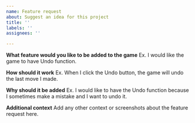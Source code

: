 ```yaml
---
name: Feature request
about: Suggest an idea for this project
title: ''
labels: ''
assignees: ''

---
```


**What feature would you like to be added to the game**
Ex. I would like the game to have Undo function.

**How should it work**
Ex. When I click the Undo button, the game will undo the last move I made.

**Why should it be added**
Ex. I would like to have the Undo function because I sometimes make a mistake and I want to undo it.

**Additional context**
Add any other context or screenshots about the feature request here.
